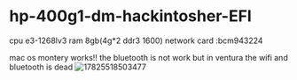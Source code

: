 # hp-400g1-dm-hackintosher-EFI

cpu e3-1268lv3
ram 8gb(4g*2 ddr3 1600)
network card :bcm943224 

mac os montery works!! the bluetooth is not work
but in ventura the wifi and bluetooth is dead
![17825518503477](https://user-images.githubusercontent.com/88646138/226119050-f7f9e939-2c8c-41fa-a271-b71918bedb00.jpg)
